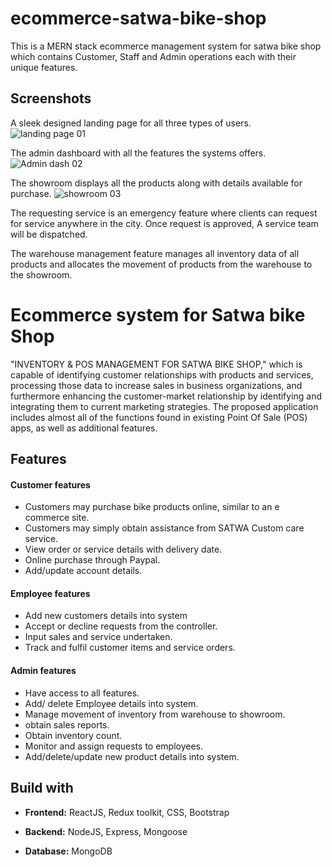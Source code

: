 # ecommerce-satwa-bike-shop
This is a MERN stack ecommerce management system for satwa bike shop which contains Customer, Staff and Admin operations each with their unique features.


## Screenshots

A sleek designed landing page for all three types of users.
![landing page 01](https://user-images.githubusercontent.com/119050276/224534270-a7434de7-f38d-447f-8853-3df91e8713ef.JPG)


The admin dashboard with all the features the systems offers.
![Admin dash 02](https://user-images.githubusercontent.com/119050276/224535774-e1ecaa63-60e7-4614-8c53-a4ca9f7dd8d6.JPG)


The showroom displays all the products along with details available for purchase.
![showroom 03](https://user-images.githubusercontent.com/119050276/224535862-20e42764-9e08-4a7f-8b9c-8d2f55caacf0.JPG)


The requesting service is an emergency feature where clients can request for service anywhere in the city. Once request is approved, A service team will be dispatched.

The warehouse management feature manages all inventory data of all products and allocates the movement of products from the warehouse to the showroom.





# Ecommerce system for Satwa bike Shop

"INVENTORY & POS MANAGEMENT FOR SATWA BIKE SHOP," which is capable of identifying customer relationships with products and services, processing those data to increase sales in business organizations, and furthermore enhancing the customer-market relationship by identifying and integrating them to current marketing strategies. The proposed application includes almost all of the functions found in existing Point Of Sale (POS) apps, as well as additional features.


## Features

#### Customer features

-	Customers may purchase bike products online, similar to an e commerce site.
-	Customers may simply obtain assistance from SATWA Custom care service.
- View order or service details with delivery date.
- Online purchase through Paypal.
- Add/update account details.


#### Employee features

-   Add new customers details into system
- 	Accept or decline requests from the controller.
-   Input sales and service undertaken.
-   Track and fulfil customer items and service orders.


#### Admin features

- Have access to all features.
- Add/ delete Employee details into system.
- Manage movement of inventory from warehouse to showroom.
- obtain sales reports.
- Obtain inventory count.
- Monitor and assign requests to employees.
- Add/delete/update new product details into system.




## Build with

- **Frontend:** ReactJS, Redux toolkit, CSS, Bootstrap

- **Backend:** NodeJS, Express, Mongoose

- **Database:** MongoDB









